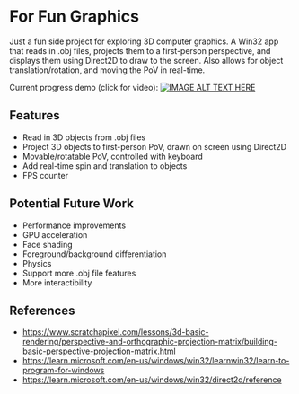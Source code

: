 # For Fun Graphics

Just a fun side project for exploring 3D computer graphics. A Win32 app that reads in .obj files,
projects them to a first-person perspective, and displays them using Direct2D to draw to the screen.
Also allows for object translation/rotation, and moving the PoV in real-time.

Current progress demo (click for video):
[![IMAGE ALT TEXT HERE](https://img.youtube.com/vi/7DC83wx4E7U/0.jpg)](https://www.youtube.com/watch?v=7DC83wx4E7U)


## Features
* Read in 3D objects from .obj files
* Project 3D objects to first-person PoV, drawn on screen using Direct2D
* Movable/rotatable PoV, controlled with keyboard
* Add real-time spin and translation to objects
* FPS counter

## Potential Future Work
* Performance improvements
* GPU acceleration
* Face shading
* Foreground/background differentiation
* Physics
* Support more .obj file features
* More interactibility

## References
* https://www.scratchapixel.com/lessons/3d-basic-rendering/perspective-and-orthographic-projection-matrix/building-basic-perspective-projection-matrix.html
* https://learn.microsoft.com/en-us/windows/win32/learnwin32/learn-to-program-for-windows
* https://learn.microsoft.com/en-us/windows/win32/direct2d/reference